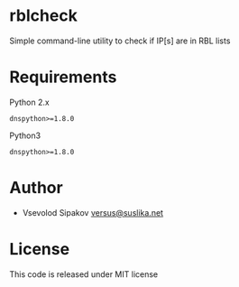 rblcheck
==
Simple command-line utility to check if IP[s] are in RBL lists

Requirements
==
Python 2.x

    dnspython>=1.8.0

Python3

    dnspython>=1.8.0

Author
==
- Vsevolod Sipakov <versus@suslika.net>

License
==
This code is released under MIT license
